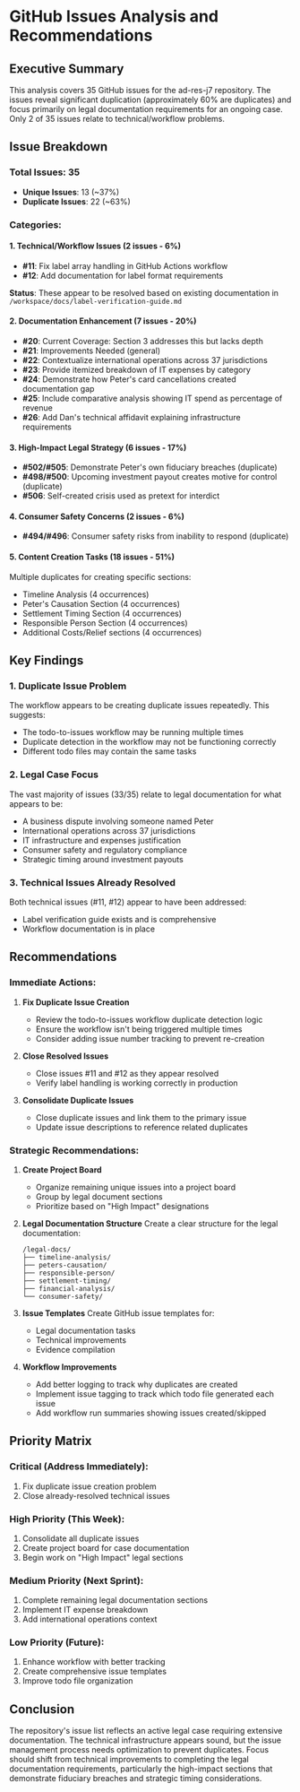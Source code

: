 # GitHub Issues Analysis and Recommendations

## Executive Summary

This analysis covers 35 GitHub issues for the ad-res-j7 repository. The issues reveal significant duplication (approximately 60% are duplicates) and focus primarily on legal documentation requirements for an ongoing case. Only 2 of 35 issues relate to technical/workflow problems.

## Issue Breakdown

### Total Issues: 35
- **Unique Issues**: 13 (~37%)
- **Duplicate Issues**: 22 (~63%)

### Categories:

#### 1. Technical/Workflow Issues (2 issues - 6%)
- **#11**: Fix label array handling in GitHub Actions workflow
- **#12**: Add documentation for label format requirements

**Status**: These appear to be resolved based on existing documentation in `/workspace/docs/label-verification-guide.md`

#### 2. Documentation Enhancement (7 issues - 20%)
- **#20**: Current Coverage: Section 3 addresses this but lacks depth
- **#21**: Improvements Needed (general)
- **#22**: Contextualize international operations across 37 jurisdictions
- **#23**: Provide itemized breakdown of IT expenses by category
- **#24**: Demonstrate how Peter's card cancellations created documentation gap
- **#25**: Include comparative analysis showing IT spend as percentage of revenue
- **#26**: Add Dan's technical affidavit explaining infrastructure requirements

#### 3. High-Impact Legal Strategy (6 issues - 17%)
- **#502/#505**: Demonstrate Peter's own fiduciary breaches (duplicate)
- **#498/#500**: Upcoming investment payout creates motive for control (duplicate)
- **#506**: Self-created crisis used as pretext for interdict

#### 4. Consumer Safety Concerns (2 issues - 6%)
- **#494/#496**: Consumer safety risks from inability to respond (duplicate)

#### 5. Content Creation Tasks (18 issues - 51%)
Multiple duplicates for creating specific sections:
- Timeline Analysis (4 occurrences)
- Peter's Causation Section (4 occurrences)
- Settlement Timing Section (4 occurrences)
- Responsible Person Section (4 occurrences)
- Additional Costs/Relief sections (4 occurrences)

## Key Findings

### 1. Duplicate Issue Problem
The workflow appears to be creating duplicate issues repeatedly. This suggests:
- The todo-to-issues workflow may be running multiple times
- Duplicate detection in the workflow may not be functioning correctly
- Different todo files may contain the same tasks

### 2. Legal Case Focus
The vast majority of issues (33/35) relate to legal documentation for what appears to be:
- A business dispute involving someone named Peter
- International operations across 37 jurisdictions
- IT infrastructure and expenses justification
- Consumer safety and regulatory compliance
- Strategic timing around investment payouts

### 3. Technical Issues Already Resolved
Both technical issues (#11, #12) appear to have been addressed:
- Label verification guide exists and is comprehensive
- Workflow documentation is in place

## Recommendations

### Immediate Actions:

1. **Fix Duplicate Issue Creation**
   - Review the todo-to-issues workflow duplicate detection logic
   - Ensure the workflow isn't being triggered multiple times
   - Consider adding issue number tracking to prevent re-creation

2. **Close Resolved Issues**
   - Close issues #11 and #12 as they appear resolved
   - Verify label handling is working correctly in production

3. **Consolidate Duplicate Issues**
   - Close duplicate issues and link them to the primary issue
   - Update issue descriptions to reference related duplicates

### Strategic Recommendations:

1. **Create Project Board**
   - Organize remaining unique issues into a project board
   - Group by legal document sections
   - Prioritize based on "High Impact" designations

2. **Legal Documentation Structure**
   Create a clear structure for the legal documentation:
   ```
   /legal-docs/
   ├── timeline-analysis/
   ├── peters-causation/
   ├── responsible-person/
   ├── settlement-timing/
   ├── financial-analysis/
   └── consumer-safety/
   ```

3. **Issue Templates**
   Create GitHub issue templates for:
   - Legal documentation tasks
   - Technical improvements
   - Evidence compilation

4. **Workflow Improvements**
   - Add better logging to track why duplicates are created
   - Implement issue tagging to track which todo file generated each issue
   - Add workflow run summaries showing issues created/skipped

## Priority Matrix

### Critical (Address Immediately):
1. Fix duplicate issue creation problem
2. Close already-resolved technical issues

### High Priority (This Week):
1. Consolidate all duplicate issues
2. Create project board for case documentation
3. Begin work on "High Impact" legal sections

### Medium Priority (Next Sprint):
1. Complete remaining legal documentation sections
2. Implement IT expense breakdown
3. Add international operations context

### Low Priority (Future):
1. Enhance workflow with better tracking
2. Create comprehensive issue templates
3. Improve todo file organization

## Conclusion

The repository's issue list reflects an active legal case requiring extensive documentation. The technical infrastructure appears sound, but the issue management process needs optimization to prevent duplicates. Focus should shift from technical improvements to completing the legal documentation requirements, particularly the high-impact sections that demonstrate fiduciary breaches and strategic timing considerations.